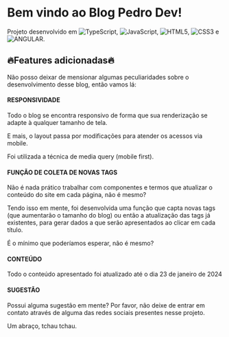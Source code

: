 # Bem vindo ao Blog Pedro Dev!

Projeto desenvolvido em ![TypeScript](https://img.shields.io/badge/TypeScript-1572B6?style=flat&logo=typescript&logoColor=white), ![JavaScript](https://img.shields.io/badge/JavaScript-F7DF1E?style=flat&logo=javascript&logoColor=black), ![HTML5](https://img.shields.io/badge/HTML5-E34F26?style=flat&logo=html5&logoColor=white), ![CSS3](https://img.shields.io/badge/CSS3-1572B6?style=flat&logo=css3&logoColor=white) e ![ANGULAR](https://img.shields.io/badge/Angular-E34F26?style=flat&logo=angular&logoColor=white). 


## :fire:Features adicionadas:fire:

Não posso deixar de mensionar algumas peculiaridades sobre o desenvolvimento desse blog, então vamos lá:

#### RESPONSIVIDADE

Todo o blog se encontra responsivo de forma que sua renderização se adapte à qualquer tamanho de tela.

E mais, o layout passa por modificações para atender os acessos via mobile.

Foi utilizada a técnica de media query (mobile first). 

#### FUNÇÃO DE COLETA DE NOVAS TAGS

Não é nada prático trabalhar com componentes e termos que atualizar o conteúdo do site em cada página, não é mesmo?

Tendo isso em mente, foi desenvolvida uma função que capta novas tags (que aumentarão o tamanho do blog) ou então a atualização das tags já existentes, para gerar dados a que serão apresentados ao clicar em cada título.

É o mínimo que poderíamos esperar, não é mesmo?

#### CONTEÚDO

Todo o conteúdo apresentado foi atualizado até o dia 23 de janeiro de 2024

#### SUGESTÃO

Possui alguma sugestão em mente? Por favor, não deixe de entrar em contato através de alguma das redes sociais presentes nesse projeto.

Um abraço, tchau tchau.